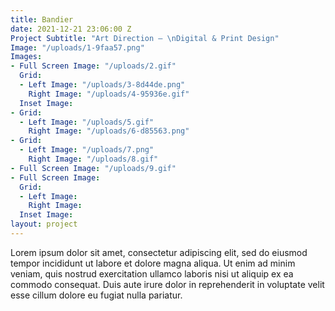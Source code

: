 ```yaml
---
title: Bandier
date: 2021-12-21 23:06:00 Z
Project Subtitle: "Art Direction — \nDigital & Print Design"
Image: "/uploads/1-9faa57.png"
Images:
- Full Screen Image: "/uploads/2.gif"
  Grid:
  - Left Image: "/uploads/3-8d44de.png"
    Right Image: "/uploads/4-95936e.gif"
  Inset Image: 
- Grid:
  - Left Image: "/uploads/5.gif"
    Right Image: "/uploads/6-d85563.png"
- Grid:
  - Left Image: "/uploads/7.png"
    Right Image: "/uploads/8.gif"
- Full Screen Image: "/uploads/9.gif"
- Full Screen Image: 
  Grid:
  - Left Image: 
    Right Image: 
  Inset Image: 
layout: project
---
```


Lorem ipsum dolor sit amet, consectetur adipiscing elit, sed do eiusmod tempor incididunt ut labore et dolore magna aliqua. Ut enim ad minim veniam, quis nostrud exercitation ullamco laboris nisi ut aliquip ex ea commodo consequat. Duis aute irure dolor in reprehenderit in voluptate velit esse cillum dolore eu fugiat nulla pariatur. 

